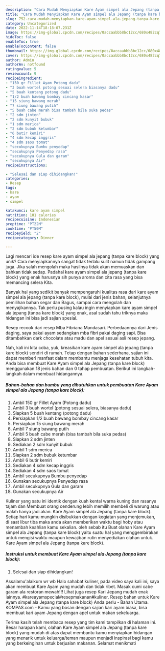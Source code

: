 ```yaml
---
description: "Cara Mudah Menyiapkan Kare Ayam simpel ala Jepang (tanpa kare block) yang Mantap"
title: "Cara Mudah Menyiapkan Kare Ayam simpel ala Jepang (tanpa kare block) yang Mantap"
slug: 752-cara-mudah-menyiapkan-kare-ayam-simpel-ala-jepang-tanpa-kare-block-yang-mantap
category: Uncategorized
date: 2022-11-14T18:18:07.231Z
image: https://img-global.cpcdn.com/recipes/0accaabbb8bc12cc/680x482cq70/kare-ayam-simpel-ala-jepang-tanpa-kare-block-foto-resep-utama.jpg
hideToc: false
enableToc: true
enableTocContent: false
thumbnail: https://img-global.cpcdn.com/recipes/0accaabbb8bc12cc/680x482cq70/kare-ayam-simpel-ala-jepang-tanpa-kare-block-foto-resep-utama.jpg
cover: https://img-global.cpcdn.com/recipes/0accaabbb8bc12cc/680x482cq70/kare-ayam-simpel-ala-jepang-tanpa-kare-block-foto-resep-utama.jpg
author: Admin
authorAv: notfound
ratingvalue: 5
reviewcount: 9
recipeingredient:
- "150 gr Fillet Ayam Potong dadu"
- "3 buah wortel potong sesuai selera biasanya dadu"
- "5 buah kentang potong dadu"
- "1/2 buah bawang bombay cincang kasar"
- "15 siung bawang merah"
- "7 siung bawang putih"
- "5 buah cabe merah bisa tambah bila suka pedas"
- "2 sdm jinten"
- "2 sdm kunyit bubuk"
- "1 sdm merica"
- "2 sdm bubuk ketumbar"
- "6 butir kemiri"
- "4 sdm kecap inggris"
- "4 sdm saos tomat"
- "secukupnya Bumbu penyedap"
- "secukupnya Penyedap rasa"
- "secukupnya Gula dan garam"
- "secukupnya Air"
recipeinstructions:

- "Selesai dan siap dihidangkan!"
categories:
- Resep
tags:
- kare
- ayam
- simpel

katakunci: kare ayam simpel 
nutrition: 101 calories
recipecuisine: Indonesian
preptime: "PT22M"
cooktime: "PT50M"
recipeyield: "2"
recipecategory: Dinner

---
```





Lagi mencari ide resep kare ayam simpel ala jepang (tanpa kare block) yang unik? Cara menyiapkannya sangat tidak terlalu sulit namun tidak gampang juga. Jika salah mengolah maka hasilnya tidak akan memuaskan dan bahkan tidak sedap. Padahal kare ayam simpel ala jepang (tanpa kare block) yang enak harusnya sih punya aroma dan cita rasa yang bisa memancing selera Kita.





Banyak hal yang sedikit banyak mempengaruhi kualitas rasa dari kare ayam simpel ala jepang (tanpa kare block), mulai dari jenis bahan, selanjutnya pemilihan bahan segar dan Bagus, sampai cara mengolah dan menyajikannya. Tak perlu pusing kalau ingin menyiapkan kare ayam simpel ala jepang (tanpa kare block) yang enak,      asal sudah tahu triknya maka hidangan ini bisa jadi sajian spesial.














Resep recook dari resep Mba Fibriana Mandasari. Perbedaannya dari Jenis daging, saya pakai ayam sedangkan mba fibri pakai daging sapi. Bisa ditambahkan dark chocolate atau madu dan apel sesuai asli resep jepang.






Nah, kali ini kita coba, yuk, kreasikan kare ayam simpel ala jepang (tanpa kare block) sendiri di rumah. Tetap dengan bahan sederhana, sajian ini dapat memberi manfaat dalam membantu menjaga kesehatan tubuh kita. Anda bisa membuat Kare Ayam simpel ala Jepang (tanpa kare block) menggunakan 18 jenis bahan dan 0 tahap pembuatan. Berikut ini langkah-langkah dalam membuat hidangannya.

<!--inarticleads1-->

##### Bahan-bahan dan bumbu yang dibutuhkan untuk pembuatan Kare Ayam simpel ala Jepang (tanpa kare block):

1. Ambil 150 gr Fillet Ayam (Potong dadu)
1. Ambil 3 buah wortel (potong sesuai selera, biasanya dadu)
1. Siapkan 5 buah kentang (potong dadu)
1. Persiapkan 1/2 buah bawang bombay cincang kasar
1. Persiapkan 15 siung bawang merah
1. Ambil 7 siung bawang putih
1. Ambil 5 buah cabe merah (bisa tambah bila suka pedas)
1. Siapkan 2 sdm jinten
1. Sediakan 2 sdm kunyit bubuk
1. Ambil 1 sdm merica
1. Siapkan 2 sdm bubuk ketumbar
1. Ambil 6 butir kemiri
1. Sediakan 4 sdm kecap inggris
1. Sediakan 4 sdm saos tomat
1. Ambil secukupnya Bumbu penyedap
1. Gunakan secukupnya Penyedap rasa
1. Ambil secukupnya Gula dan garam
1. Gunakan secukupnya Air


Kuliner yang satu ini identik dengan kuah kental warna kuning dan rasanya tajam dan Membuat orang cenderung lebih memilih membeli di warung atau malah hanya jadi akan. Kare Ayam simpel ala Jepang (tanpa kare block). Setiap hari kamu mungkin disibukkan dengan kegiatan yang menjemukan, di saat libur tiba maka anda akan memberikan waktu bagi hoby atau menambah keahlian kamu sekalian. oleh sebab itu Buat olahan Kare Ayam simpel ala Jepang (tanpa kare block) yaitu suatu hal yang menggembirakan untuk mengisi waktu maupun kewajiban rutin menyediakan olahan untuk. Kare Ayam simpel ala Jepang (tanpa kare block). 

<!--inarticleads2-->

##### Instruksi untuk membuat Kare Ayam simpel ala Jepang (tanpa kare block):


1. Selesai dan siap dihidangkan!

Assalamu&#39;alaikum wr wb Halo sahabat kuliner, pada video saya kali ini, saya akan membuat Kare Ayam yang mudah dan tidak ribet. Masak cumi cabe garam ala restoran mewah!!! Lihat juga resep Kari Jepang mudah enak lainnya. #kareayamspecial#resepmakanan#kuliner. Resep bahan untuk Kare Ayam simpel ala Jepang (tanpa kare block) Anda perlu - Bahan Utama. KOMPAS.com - Kamu yang bosan dengan sajian kari ayam biasa, bisa membuat kari ayam Jepang dengan apel untuk makan sekeluarga. 

Terima kasih telah membaca resep yang tim kami tampilkan di halaman ini. Besar harapan kami, olahan Kare Ayam simpel ala Jepang (tanpa kare block) yang mudah di atas dapat membantu kamu menyiapkan hidangan yang menarik untuk keluarga/teman maupun menjadi inspirasi bagi kamu yang berkeinginan untuk berjualan makanan. Selamat menikmati
